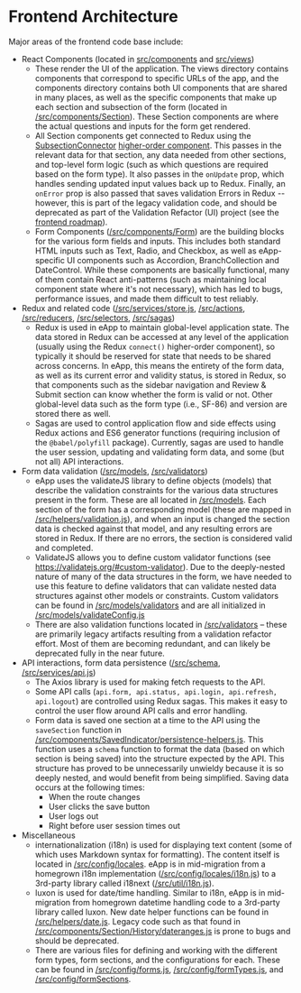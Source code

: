 # Frontend Architecture

Major areas of the frontend code base include:

- React Components (located in [src/components](../src/components) and [src/views](../src/views))
  - These render the UI of the application. The views directory contains components that correspond to specific URLs of the app, and the components directory contains both UI components that are shared in many places, as well as the specific components that make up each section and subsection of the form (located in [/src/components/Section](../src/components/Section)). These Section components are where the actual questions and inputs for the form get rendered.
  - All Section components get connected to Redux using the [SubsectionConnector](../src/components/Section/shared/SubsectionConnector.jsx) [higher-order component](https://reactjs.org/docs/higher-order-components.html). This passes in the relevant data for that section, any data needed from other sections, and top-level form logic (such as which questions are required based on the form type). It also passes in the `onUpdate` prop, which handles sending updated input values back up to Redux. Finally, an `onError` prop is also passed that saves validation Errors in Redux -- however, this is part of the legacy validation code, and should be deprecated as part of the Validation Refactor (UI) project (see the [frontend roadmap](frontend-roadmap.md)).
  - Form Components ([/src/components/Form](../src/components/Form)) are the building blocks for the various form fields and inputs. This includes both standard HTML inputs such as Text, Radio, and Checkbox, as well as eApp-specific UI components such as Accordion, BranchCollection and DateControl. While these components are basically functional, many of them contain React anti-patterns (such as maintaining local component state where it's not necessary), which has led to bugs, performance issues, and made them difficult to test reliably.
- Redux and related code ([/src/services/store.js](../src/services/store.js), [/src/actions](../src/actions), [/src/reducers](../src/reducers), [/src/selectors](../src/selectors), [/src/sagas](../src/sagas))
  - Redux is used in eApp to maintain global-level application state. The data stored in Redux can be accessed at any level of the application (usually using the Redux `connect()` higher-order component), so typically it should be reserved for state that needs to be shared across concerns. In eApp, this means the entirety of the form data, as well as its current error and validity status, is stored in Redux, so that components such as the sidebar navigation and Review & Submit section can know whether the form is valid or not. Other global-level data such as the form type (i.e., SF-86) and version are stored there as well.
  - Sagas are used to control application flow and side effects using Redux actions and ES6 generator functions (requiring inclusion of the `@babel/polyfill` package). Currently, sagas are used to handle the user session, updating and validating form data, and some (but not all) API interactions.
- Form data validation ([/src/models](../src/models), [/src/validators](../src/validators))
  - eApp uses the validateJS library to define objects (models) that describe the validation constraints for the various data structures present in the form. These are all located in [/src/models](../src/models). Each section of the form has a corresponding model (these are mapped in [/src/helpers/validation.js](../src/helpers/validation.js)), and when an input is changed the section data is checked against that model, and any resulting errors are stored in Redux. If there are no errors, the section is considered valid and completed.
  - ValidateJS allows you to define custom validator functions (see https://validatejs.org/#custom-validator). Due to the deeply-nested nature of many of the data structures in the form, we have needed to use this feature to define validators that can validate nested data structures against other models or constraints. Custom validators can be found in [/src/models/validators](../src/models/validators) and are all initialized in [/src/models/validateConfig.js](../src/models/validateConfig.js)
  - There are also validation functions located in [/src/validators](../src/validators) – these are primarily legacy artifacts resulting from a validation refactor effort. Most of them are becoming redundant, and can likely be deprecated fully in the near future.
- API interactions, form data persistence ([/src/schema](../src/schema), [/src/services/api.js](../src/services/api.js))
  - The Axios library is used for making fetch requests to the API.
  - Some API calls (`api.form, api.status, api.login, api.refresh, api.logout`) are controlled using Redux sagas. This makes it easy to control the user flow around API calls and error handling.
  - Form data is saved one section at a time to the API using the `saveSection` function in [/src/components/SavedIndicator/persistence-helpers.js](../src/components/SavedIndicator/persistence-helpers.js). This function uses a `schema` function to format the data (based on which section is being saved) into the structure expected by the API. This structure has proved to be unnecessarily unwieldy because it is so deeply nested, and would benefit from being simplified. Saving data occurs at the following times:
    - When the route changes
    - User clicks the save button
    - User logs out
    - Right before user session times out
- Miscellaneous
  - internationalization (i18n) is used for displaying text content (some of which uses Markdown syntax for formatting). The content itself is located in [/src/config/locales](../src/config/locales). eApp is in mid-migration from a homegrown i18n implementation ([/src/config/locales/i18n.js](../src/config/locales/i18n.js)) to a 3rd-party library called i18next ([/src/util/i18n.js](../src/util/i18n.js)).
  - luxon is used for date/time handling. Similar to i18n, eApp is in mid-migration from homegrown datetime handling code to a 3rd-party library called luxon. New date helper functions can be found in [/src/helpers/date.js](../src/helpers/date.js). Legacy code such as that found in [/src/components/Section/History/dateranges.js](../src/components/Section/History/dateranges.js) is prone to bugs and should be deprecated.
  - There are various files for defining and working with the different form types, form sections, and the configurations for each. These can be found in [/src/config/forms.js](../src/config/forms.js), [/src/config/formTypes.js](../src/config/formTypes.js), and [/src/config/formSections](../src/config/formSections).
